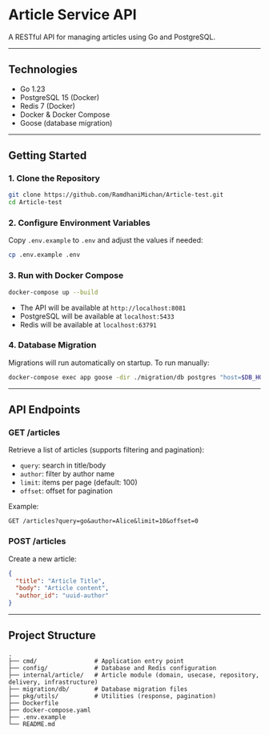 # Article Service API

A RESTful API for managing articles using Go and PostgreSQL.

---

## Technologies

- Go 1.23
- PostgreSQL 15 (Docker)
- Redis 7 (Docker)
- Docker & Docker Compose
- Goose (database migration)

---

## Getting Started

### 1. Clone the Repository

```sh
git clone https://github.com/RamdhaniMichan/Article-test.git
cd Article-test
```

### 2. Configure Environment Variables

Copy `.env.example` to `.env` and adjust the values if needed:

```sh
cp .env.example .env
```

### 3. Run with Docker Compose

```sh
docker-compose up --build
```

- The API will be available at `http://localhost:8081`
- PostgreSQL will be available at `localhost:5433`
- Redis will be available at `localhost:63791`

### 4. Database Migration

Migrations will run automatically on startup. To run manually:

```sh
docker-compose exec app goose -dir ./migration/db postgres "host=$DB_HOST user=$DB_USER password=$DB_PASS dbname=$DB_NAME sslmode=disable" up
```

---

## API Endpoints

### GET /articles

Retrieve a list of articles (supports filtering and pagination):

- `query`: search in title/body
- `author`: filter by author name
- `limit`: items per page (default: 100)
- `offset`: offset for pagination

Example:
```
GET /articles?query=go&author=Alice&limit=10&offset=0
```

### POST /articles

Create a new article:

```json
{
  "title": "Article Title",
  "body": "Article content",
  "author_id": "uuid-author"
}
```

---

## Project Structure

```
.
├── cmd/                # Application entry point
├── config/             # Database and Redis configuration
├── internal/article/   # Article module (domain, usecase, repository, delivery, infrastructure)
├── migration/db/       # Database migration files
├── pkg/utils/          # Utilities (response, pagination)
├── Dockerfile
├── docker-compose.yaml
├── .env.example
└── README.md
```
